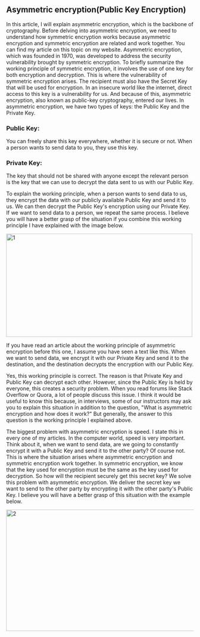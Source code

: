 ## Asymmetric encryption(Public Key Encryption)
In this article, I will explain asymmetric encryption, which is the backbone of cryptography. Before delving into asymmetric encryption, we need to understand how symmetric encryption works because asymmetric encryption and symmetric encryption are related and work together. You can find my article on this topic on my website. Asymmetric encryption, which was founded in 1970, was developed to address the security vulnerability brought by symmetric encryption. To briefly summarize the working principle of symmetric encryption, it involves the use of one key for both encryption and decryption. This is where the vulnerability of symmetric encryption arises. The recipient must also have the Secret Key that will be used for encryption. In an insecure world like the internet, direct access to this key is a vulnerability for us. And because of this, asymmetric encryption, also known as public-key cryptography, entered our lives. In asymmetric encryption, we have two types of keys: the Public Key and the Private Key.

### Public Key:
You can freely share this key everywhere, whether it is secure or not. When a person wants to send data to you, they use this key.
### Private Key: 
The key that should not be shared with anyone except the relevant person is the key that we can use to decrypt the data sent to us with our Public Key.

To explain the working principle, when a person wants to send data to us, they encrypt the data with our publicly available Public Key and send it to us. We can then decrypt the Public Key's encryption using our Private Key. If we want to send data to a person, we repeat the same process. I believe you will have a better grasp of the situation if you combine this working principle I have explained with the image below.

<img width="500" height="277" alt="1" src="https://github.com/user-attachments/assets/e7d372d8-492e-429a-8565-757c27dfdaae" />

If you have read an article about the working principle of asymmetric encryption before this one, I assume you have seen a text like this.
When we want to send data, we encrypt it with our Private Key and send it to the destination, and the destination decrypts the encryption with our Public Key.

Yes, this working principle is correct. The reason is that Private Key and Public Key can decrypt each other. However, since the Public Key is held by everyone, this creates a security problem. When you read forums like Stack Overflow or Quora, a lot of people discuss this issue. I think it would be useful to know this because, in interviews, some of our instructors may ask you to explain this situation in addition to the question, "What is asymmetric encryption and how does it work?" But generally, the answer to this question is the working principle I explained above.

The biggest problem with asymmetric encryption is speed. I state this in every one of my articles. In the computer world, speed is very important. Think about it, when we want to send data, are we going to constantly encrypt it with a Public Key and send it to the other party? Of course not. This is where the situation arises where asymmetric encryption and symmetric encryption work together. In symmetric encryption, we know that the key used for encryption must be the same as the key used for decryption. So how will the recipient securely get this secret key? We solve this problem with asymmetric encryption. We deliver the secret key we want to send to the other party by encrypting it with the other party's Public Key. I believe you will have a better grasp of this situation with the example below.

<img width="1299" height="326" alt="2" src="https://github.com/user-attachments/assets/c1fe8610-ec39-4d31-9d5b-026b5edcdae6" />



